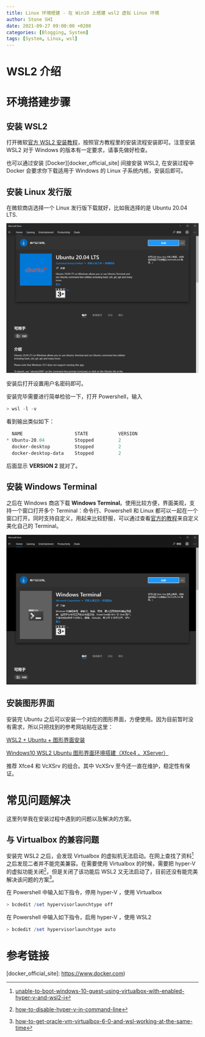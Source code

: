 ```yaml
---
title: Linux 环境搭建 - 在 Win10 上搭建 wsl2 虚拟 Linux 环境
author: Stone SHI
date: 2021-09-27 09:00:00 +0200
categories: [Blogging, System]
tags: [System, Linux, wsl]
---
```


# WSL2 介绍

# 环境搭建步骤

## 安装 WSL2

打开微软[官方 WSL2 安装教程][WSL2_offical_installation_turorial]，按照官方教程里的安装流程安装即可。注意安装 WSL2 对于 Windows 的版本有一定要求，请事先做好检查。

也可以通过安装 [Docker][docker_official_site] 间接安装 WSL2, 在安装过程中 Docker 会要求你下载适用于 Windows 的 Linux 子系统内核，安装后即可。

## 安装 Linux 发行版

在微软商店选择一个 Linux 发行版下载就好，比如我选择的是 Ubuntu 20.04 LTS.

![Ubuntu 20.04 LTS](/pictures/ubuntu_20_04.png)

安装后打开设置用户名密码即可。

安装完毕需要进行简单检验一下，打开 Powershell，输入

```powershell
> wsl -l -v
```

看到输出类似如下：

```powershell
  NAME                   STATE           VERSION
* Ubuntu-20.04           Stopped         2
  docker-desktop         Stopped         2
  docker-desktop-data    Stopped         2
```

后面显示 **VERSION 2** 就对了。

## 安装 Windows Terminal

之后在 Windows 商店下载 **Windows Terminal**。使用比较方便，界面美观，支持一个窗口打开多个 Terminal：命令行、Powershell 和 Linux 都可以一起在一个窗口打开。同时支持自定义，用起来比较舒服，可以通过查看[官方的教程][Windows_terminal_official_customize]来自定义美化自己的 Terminal。

![Windows Terminal](/pictures/windows_t.png)

## 安装图形界面

安装完 Ubuntu 之后可以安装一个对应的图形界面，方便使用。因为目前暂时没有需求，所以只把找到的参考网站贴在这里：

[WSL2 + Ubuntu + 图形界面安装](https://www.bilibili.com/read/cv11143517)

[Windows10 WSL2 Ubuntu 图形界面环境搭建（Xfce4 、XServer）](https://cloud.tencent.com/developer/article/1820014)

推荐 Xfce4 和 VcXSrv 的组合。其中 VcXSrv 至今还一直在维护，稳定性有保证。

# 常见问题解决

这里列举我在安装过程中遇到的问题以及解决的方案。

## 与 Virtualbox 的兼容问题

安装完 WSL2 之后，会发现 Virtualbox 的虚拟机无法启动。在网上查找了资料[^hyper_v_wsl2_2]之后发现二者并不能完美兼容。在需要使用 Virtualbox 的时候，需要把 hyper-V 的虚拟功能关闭[^hyper_v_wsl2_3]，但是关闭了该功能后 WSL2 又无法启动了，目前还没有能完美解决该问题的方案[^hyper_v_wsl2_1]。

在 Powershell 中输入如下指令，停用 hyper-V ，使用 Virtualbox

```powershell
> bcdedit /set hypervisorlaunchtype off
```

在 Powershell 中输入如下指令，启用 hyper-V ，使用 WSL2

```powershell
> bcdedit /set hypervisorlaunchtype auto
```

# 参考链接

[^hyper_v_wsl2_1]:[how-to-get-oracle-vm-virtualbox-6-0-and-wsl-working-at-the-same-time](https://stackoverflow.com/questions/58031941/how-to-get-oracle-vm-virtualbox-6-0-and-wsl-working-at-the-same-time/58478688)

[^hyper_v_wsl2_2]:[unable-to-boot-windows-10-guest-using-virtualbox-with-enabled-hyper-v-and-wsl2-i](https://stackoverflow.com/questions/62184881/unable-to-boot-windows-10-guest-using-virtualbox-with-enabled-hyper-v-and-wsl2-i)

[^hyper_v_wsl2_3]: [how-to-disable-hyper-v-in-command-line](https://stackoverflow.com/questions/30496116/how-to-disable-hyper-v-in-command-line)

[WSL2_offical_installation_turorial]: https://docs.microsoft.com/fr-fr/windows/wsl/install

[docker_official_site]: https://www.docker.com)

[Windows_terminal_official_customize]: https://docs.microsoft.com/zh-cn/windows/terminal/customize-settings/startup

